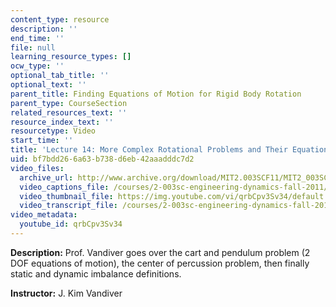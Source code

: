 ```yaml
---
content_type: resource
description: ''
end_time: ''
file: null
learning_resource_types: []
ocw_type: ''
optional_tab_title: ''
optional_text: ''
parent_title: Finding Equations of Motion for Rigid Body Rotation
parent_type: CourseSection
related_resources_text: ''
resource_index_text: ''
resourcetype: Video
start_time: ''
title: 'Lecture 14: More Complex Rotational Problems and Their Equations of Motion'
uid: bf7bdd26-6a63-b738-d6eb-42aaadddc7d2
video_files:
  archive_url: http://www.archive.org/download/MIT2.003SCF11/MIT2_003SCF11_lec14_300k.mp4
  video_captions_file: /courses/2-003sc-engineering-dynamics-fall-2011/18bb53198d835097a7e72192a3c9c6de_qrbCpv3Sv34.vtt
  video_thumbnail_file: https://img.youtube.com/vi/qrbCpv3Sv34/default.jpg
  video_transcript_file: /courses/2-003sc-engineering-dynamics-fall-2011/b9f7a120fab6a7304204c635ec1898c4_qrbCpv3Sv34.pdf
video_metadata:
  youtube_id: qrbCpv3Sv34
---
```


**Description:** Prof. Vandiver goes over the cart and pendulum problem (2 DOF equations of motion), the center of percussion problem, then finally static and dynamic imbalance definitions.

**Instructor:** J. Kim Vandiver



